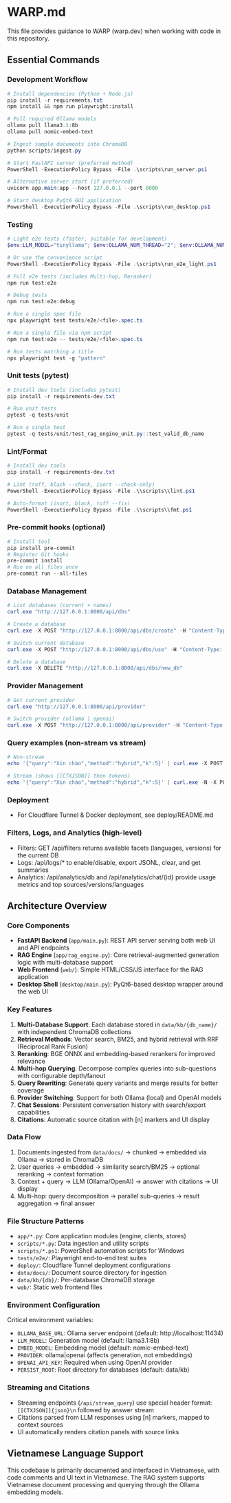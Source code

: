 # WARP.md

This file provides guidance to WARP (warp.dev) when working with code in this repository.

## Essential Commands

### Development Workflow
```powershell
# Install dependencies (Python + Node.js)
pip install -r requirements.txt
npm install && npm run playwright:install

# Pull required Ollama models
ollama pull llama3.1:8b
ollama pull nomic-embed-text

# Ingest sample documents into ChromaDB
python scripts/ingest.py

# Start FastAPI server (preferred method)
PowerShell -ExecutionPolicy Bypass -File .\scripts\run_server.ps1

# Alternative server start (if preferred)
uvicorn app.main:app --host 127.0.0.1 --port 8000

# Start desktop PyQt6 GUI application
PowerShell -ExecutionPolicy Bypass -File .\scripts\run_desktop.ps1
```

### Testing
```powershell
# Light e2e tests (faster, suitable for development)
$env:LLM_MODEL="tinyllama"; $env:OLLAMA_NUM_THREAD="2"; $env:OLLAMA_NUM_CTX="1024"; $env:OLLAMA_NUM_GPU="0"; $env:ORT_INTRA_OP_THREADS="1"; $env:ORT_INTER_OP_THREADS="1"; $env:UVICORN_RELOAD="0"; npm run test:e2e:light

# Or use the convenience script
PowerShell -ExecutionPolicy Bypass -File .\scripts\run_e2e_light.ps1

# Full e2e tests (includes Multi-hop, Reranker)
npm run test:e2e

# Debug tests
npm run test:e2e:debug

# Run a single spec file
npx playwright test tests/e2e/<file>.spec.ts

# Run a single file via npm script
npm run test:e2e -- tests/e2e/<file>.spec.ts

# Run tests matching a title
npx playwright test -g "pattern"
```

### Unit tests (pytest)
```powershell
# Install dev tools (includes pytest)
pip install -r requirements-dev.txt

# Run unit tests
pytest -q tests/unit

# Run a single test
pytest -q tests/unit/test_rag_engine_unit.py::test_valid_db_name
```

### Lint/Format
```powershell
# Install dev tools
pip install -r requirements-dev.txt

# Lint (ruff, black --check, isort --check-only)
PowerShell -ExecutionPolicy Bypass -File .\\scripts\\lint.ps1

# Auto-format (isort, black, ruff --fix)
PowerShell -ExecutionPolicy Bypass -File .\\scripts\\fmt.ps1
```

### Pre-commit hooks (optional)
```powershell
# Install tool
pip install pre-commit
# Register Git hooks
pre-commit install
# Run on all files once
pre-commit run --all-files
```

### Database Management
```powershell
# List databases (current + names)
curl.exe "http://127.0.0.1:8000/api/dbs"

# Create a database
curl.exe -X POST "http://127.0.0.1:8000/api/dbs/create" -H "Content-Type: application/json" -d "{\"name\":\"new_db\"}"

# Switch current database
curl.exe -X POST "http://127.0.0.1:8000/api/dbs/use" -H "Content-Type: application/json" -d "{\"name\":\"new_db\"}"

# Delete a database
curl.exe -X DELETE "http://127.0.0.1:8000/api/dbs/new_db"
```

### Provider Management
```powershell
# Get current provider
curl.exe "http://127.0.0.1:8000/api/provider"

# Switch provider (ollama | openai)
curl.exe -X POST "http://127.0.0.1:8000/api/provider" -H "Content-Type: application/json" -d "{\"name\":\"openai\"}"
```

### Query examples (non-stream vs stream)
```powershell
# Non-stream
echo '{"query":"Xin chào","method":"hybrid","k":5}' | curl.exe -X POST "http://127.0.0.1:8000/api/query" -H "Content-Type: application/json" --data-binary @-

# Stream (shows [[CTXJSON]] then tokens)
echo '{"query":"Xin chào","method":"hybrid","k":5}' | curl.exe -N -X POST "http://127.0.0.1:8000/api/stream_query" -H "Content-Type: application/json" --data-binary @-
```

### Deployment
- For Cloudflare Tunnel & Docker deployment, see deploy/README.md

### Filters, Logs, and Analytics (high-level)
- Filters: GET /api/filters returns available facets (languages, versions) for the current DB
- Logs: /api/logs/* to enable/disable, export JSONL, clear, and get summaries
- Analytics: /api/analytics/db and /api/analytics/chat/{id} provide usage metrics and top sources/versions/languages

## Architecture Overview

### Core Components
- **FastAPI Backend** (`app/main.py`): REST API server serving both web UI and API endpoints
- **RAG Engine** (`app/rag_engine.py`): Core retrieval-augmented generation logic with multi-database support
- **Web Frontend** (`web/`): Simple HTML/CSS/JS interface for the RAG application
- **Desktop Shell** (`desktop/main.py`): PyQt6-based desktop wrapper around the web UI

### Key Features
1. **Multi-Database Support**: Each database stored in `data/kb/{db_name}/` with independent ChromaDB collections
2. **Retrieval Methods**: Vector search, BM25, and hybrid retrieval with RRF (Reciprocal Rank Fusion)
3. **Reranking**: BGE ONNX and embedding-based rerankers for improved relevance
4. **Multi-hop Querying**: Decompose complex queries into sub-questions with configurable depth/fanout
5. **Query Rewriting**: Generate query variants and merge results for better coverage
6. **Provider Switching**: Support for both Ollama (local) and OpenAI models
7. **Chat Sessions**: Persistent conversation history with search/export capabilities
8. **Citations**: Automatic source citation with [n] markers and UI display

### Data Flow
1. Documents ingested from `data/docs/` → chunked → embedded via Ollama → stored in ChromaDB
2. User queries → embedded → similarity search/BM25 → optional reranking → context formation
3. Context + query → LLM (Ollama/OpenAI) → answer with citations → UI display
4. Multi-hop: query decomposition → parallel sub-queries → result aggregation → final answer

### File Structure Patterns
- `app/*.py`: Core application modules (engine, clients, stores)
- `scripts/*.py`: Data ingestion and utility scripts  
- `scripts/*.ps1`: PowerShell automation scripts for Windows
- `tests/e2e/`: Playwright end-to-end test suites
- `deploy/`: Cloudflare Tunnel deployment configurations
- `data/docs/`: Document source directory for ingestion
- `data/kb/{db}/`: Per-database ChromaDB storage
- `web/`: Static web frontend files

### Environment Configuration
Critical environment variables:
- `OLLAMA_BASE_URL`: Ollama server endpoint (default: http://localhost:11434)
- `LLM_MODEL`: Generation model (default: llama3.1:8b)
- `EMBED_MODEL`: Embedding model (default: nomic-embed-text)
- `PROVIDER`: ollama|openai (affects generation, not embeddings)
- `OPENAI_API_KEY`: Required when using OpenAI provider
- `PERSIST_ROOT`: Root directory for databases (default: data/kb)

### Streaming and Citations
- Streaming endpoints (`/api/stream_query`) use special header format: `[[CTXJSON]]{json}\n` followed by answer stream
- Citations parsed from LLM responses using [n] markers, mapped to context sources
- UI automatically renders citation panels with source links

## Vietnamese Language Support
This codebase is primarily documented and interfaced in Vietnamese, with code comments and UI text in Vietnamese. The RAG system supports Vietnamese document processing and querying through the Ollama embedding models.